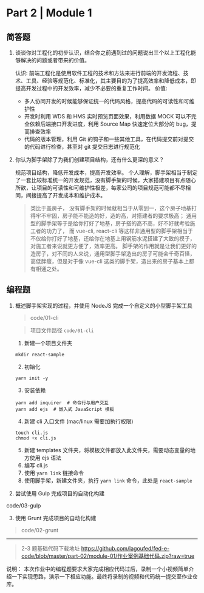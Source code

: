 # Part 2 | Module 1

## 简答题

1. 谈谈你对工程化的初步认识，结合你之前遇到过的问题说出三个以上工程化能够解决的问题或者带来的价值。

   认识:
   前端工程化是使用软件工程的技术和方法来进行前端的开发流程、技术、工具、经验等规范化、标准化，其主要目的为了提高效率和降低成本，即提高开发过程中的开发效率，减少不必要的重复工作时间。
   价值:

   - 多人协同开发的时候能够保证统一的代码风格，提高代码的可读性和可维护性
   - 开发时利用 WDS 和 HMS 实时预览页面效果，利用数据 MOCK 可以不完全依赖后端接口开发进度，利用 Source Map 快速定位大部分的 bug，提高排查效率
   - 代码的版本管理，利用 Git 的钩子和一些其他工具，在代码提交前对提交的代码进行检查，甚至对 git 提交日志进行规范化

2. 你认为脚手架除了为我们创建项目结构，还有什么更深的意义？

   规范项目结构，降低开发成本，提高开发效率。
   个人理解，脚手架相当于制定了一套比较标准统一的开发规范，没有脚手架的时候，大家搭建项目有点随心所欲，让项目的可读性和可维护性极差，每家公司的项目规范可能都不尽相同，间接提高了开发成本和维护成本。

   > 类比于盖房子，
   > 没有脚手架的时候就相当于从零到一，这个房子地基打得牢不牢固，房子能不能造的好，造的高，对搭建者的要求极高；
   > 通用型的脚手架等于是给你打好了地基，房子搭的高不高，好不好就考验施工者的功力了，
   > 而 vue-cli, react-cli 等这样非通用型的脚手架相当于不仅给你打好了地基，还给你在地基上用钢筋水泥搭建了大致的模子，对施工者来说就更方便了，效率更高。
   > 脚手架的作用就是让我们更好的造房子，对不同的人来说，通用型脚手架造出的房子可能会千奇百怪，高低胖瘦，但是对于像 vue-cli 这类的脚手架，造出来的房子基本上都有相通之处。

## 编程题

1. 概述脚手架实现的过程，并使用 NodeJS 完成一个自定义的小型脚手架工具

   > code/01-cli

   > 项目文件路径 `code/01-cli`

   1. 新建一个项目文件夹

   ```shell
   mkdir react-sample
   ```

   2. 初始化

   ```shell
   yarn init -y
   ```

   3. 安装依赖

   ```shell
   yarn add inquirer  # 命令行与用户交互
   yarn add ejs  # 嵌入式 JavaScript 模板
   ```

   4. 新建 cli 入口文件 (mac/linux 需要加执行权限)

   ```shell
   touch cli.js
   chmod +x cli.js
   ```

   5. 新建 templates 文件夹，将模板文件都放入此文件夹，需要动态变量的地方使用 ejs 语法
   6. 编写 cli.js
   7. 使用 `yarn link` 链接命令
   8. 使用脚手架，新建文件夹，执行 `yarn link` 命令，此处是 `react-sample`

2. 尝试使用 Gulp 完成项目的自动化构建

code/03-gulp

3. 使用 Grunt 完成项目的自动化构建

> code/02-grunt

---

> 2-3 题基础代码下载地址
> https://github.com/lagoufed/fed-e-code/blob/master/part-02/module-01/作业案例基础代码.zip?raw=true

说明：
本次作业中的编程题要求大家完成相应代码过后，录制一个小视频简单介绍一下实现思路，演示一下相应功能。最终将录制的视频和代码统一提交至作业仓库。
